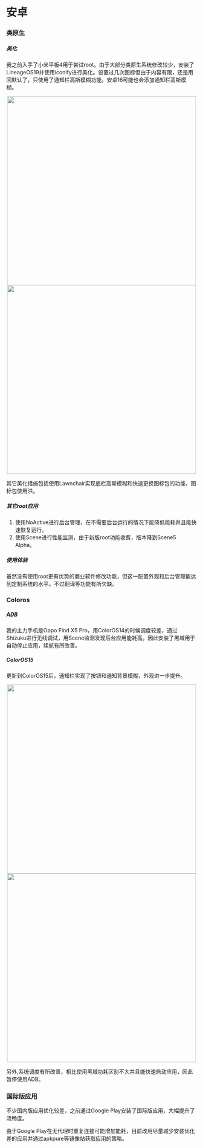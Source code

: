 # 安卓

### 类原生

##### 美化

我之前入手了小米平板4用于尝试root。由于大部分类原生系统修改较少，安装了LineageOS19并使用iconify进行美化。设置过几次图标但由于内容有限，还是用回默认了，只使用了通知栏高斯模糊功能。安卓16可能也会添加通知栏高斯模糊。

<center class="half">
    <img src="https://github.com/Willian7004/new-blog/blob/main/files/dynamic/iconify1.jpeg?raw=true" width="500"/><img src="https://github.com/Willian7004/new-blog/blob/main/files/dynamic/iconify2.jpeg?raw=true" width="500"/>
</center>

其它美化措施包括使用Lawnchair实现底栏高斯模糊和快速更换图标包的功能，图标包使用洪。

##### 其它root应用
1. 使用NoActive进行后台管理，在不需要后台运行的情况下能降低能耗并且能快速恢复运行。
2. 使用Scene进行性能监测，由于新版root功能收费，版本降到Scene5 Alpha。

##### 使用体验

虽然没有使用root更有优势的商业软件修改功能，但这一配置外观和后台管理能达到定制系统的水平。不过翻译等功能有所欠缺。

### Coloros

##### ADB

我的主力手机是Oppo Find X5 Pro，用ColorOS14的时候调度较差，通过Shizuku进行无线调试，用Scene监测发现后台应用能耗高。因此安装了黑域用于自动停止应用，续航有所改善。

##### ColorOS15

更新到ColorOS15后，通知栏实现了按钮和通知背景模糊，外观进一步提升。

<center class="half">
    <img src="https://github.com/Willian7004/new-blog/blob/main/files/dynamic/coloros1.jpeg?raw=true" width="500"/><img src="https://github.com/Willian7004/new-blog/blob/main/files/dynamic/coloros2.jpeg?raw=true" width="500"/>
</center>

另外,系统调度有所改善，相比使用黑域功耗区别不大并且能快速启动应用，因此暂停使用ADB。

### 国际版应用

不少国内版应用优化较差，之前通过Google Play安装了国际版应用，大幅提升了流畅度。

由于Google Play在无代理时重复连接可能增加能耗，目前改用尽量减少安装优化差的应用并通过apkpure等镜像站获取应用的策略。